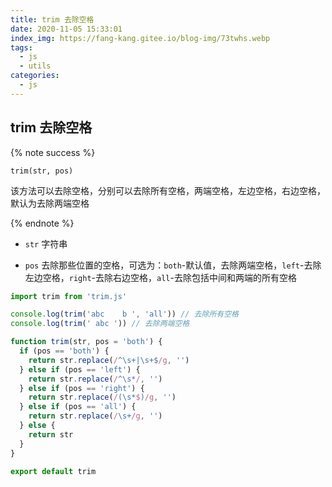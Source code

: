 ```yaml
---
title: trim 去除空格
date: 2020-11-05 15:33:01
index_img: https://fang-kang.gitee.io/blog-img/73twhs.webp
tags:
  - js
  - utils
categories:
  - js
---
```


## trim 去除空格

{% note success %}

`trim(str, pos)`

该方法可以去除空格，分别可以去除所有空格，两端空格，左边空格，右边空格，默认为去除两端空格

{% endnote %}

- `str` <String> 字符串

- `pos` <String> 去除那些位置的空格，可选为：`both`-默认值，去除两端空格，`left`-去除左边空格，`right`-去除右边空格，`all`-去除包括中间和两端的所有空格

<!-- more -->

```javascript
import trim from 'trim.js'

console.log(trim('abc    b ', 'all')) // 去除所有空格
console.log(trim(' abc ')) // 去除两端空格
```

```javascript
function trim(str, pos = 'both') {
  if (pos == 'both') {
    return str.replace(/^\s+|\s+$/g, '')
  } else if (pos == 'left') {
    return str.replace(/^\s*/, '')
  } else if (pos == 'right') {
    return str.replace(/(\s*$)/g, '')
  } else if (pos == 'all') {
    return str.replace(/\s+/g, '')
  } else {
    return str
  }
}

export default trim
```
